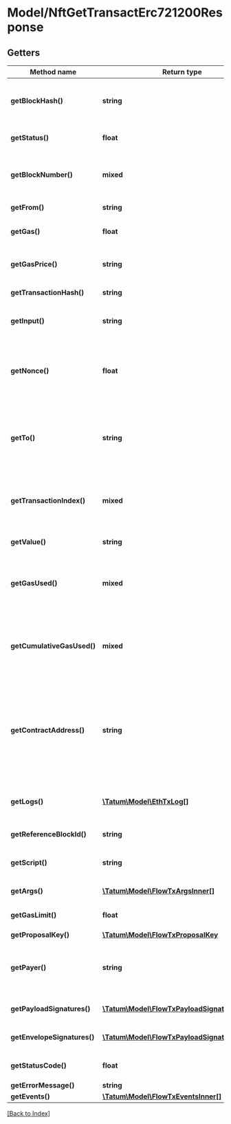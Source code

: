 # Model/NftGetTransactErc721200Response

## Getters

Method name | Return type | Description | Notes
------------ | ------------- | ------------- | -------------
**getBlockHash()** | **string** | Hash of the block where this transaction was in. | [optional]
**getStatus()** | **float** | Status of the transaction | [optional]
**getBlockNumber()** | **mixed** | Block number where this transaction was in. | [optional]
**getFrom()** | **string** | Address of the sender. | [optional]
**getGas()** | **float** | Gas provided by the sender. | [optional]
**getGasPrice()** | **string** | Gas price provided by the sender in wei. | [optional]
**getTransactionHash()** | **string** | Hash of the transaction. | [optional]
**getInput()** | **string** | The data sent along with the transaction. | [optional]
**getNonce()** | **float** | The number of transactions made by the sender prior to this one. | [optional]
**getTo()** | **string** | Address of the receiver. 'null' when its a contract creation transaction. | [optional]
**getTransactionIndex()** | **mixed** | Integer of the transactions index position in the block. | [optional]
**getValue()** | **string** | Value transferred in wei. | [optional]
**getGasUsed()** | **mixed** | The amount of gas used by this specific transaction alone. | [optional]
**getCumulativeGasUsed()** | **mixed** | The total amount of gas used when this transaction was executed in the block. | [optional]
**getContractAddress()** | **string** | The contract address created, if the transaction was a contract creation, otherwise null. | [optional]
**getLogs()** | [**\Tatum\Model\EthTxLog[]**](EthTxLog.md) | Log events, that happened in this transaction. | [optional]
**getReferenceBlockId()** | **string** | Id of the block | [optional]
**getScript()** | **string** | Script to execute in the transaction | [optional]
**getArgs()** | [**\Tatum\Model\FlowTxArgsInner[]**](FlowTxArgsInner.md) | Args to the transaction | [optional]
**getGasLimit()** | **float** | Gas limit for the transaction | [optional]
**getProposalKey()** | [**\Tatum\Model\FlowTxProposalKey**](FlowTxProposalKey.md) |  | [optional]
**getPayer()** | **string** | Address from which the assets and fees were debited | [optional]
**getPayloadSignatures()** | [**\Tatum\Model\FlowTxPayloadSignaturesInner[]**](FlowTxPayloadSignaturesInner.md) | Array of payload signatures. | [optional]
**getEnvelopeSignatures()** | [**\Tatum\Model\FlowTxPayloadSignaturesInner[]**](FlowTxPayloadSignaturesInner.md) | Array of envelope signatures. | [optional]
**getStatusCode()** | **float** | Status cofe of the transaction | [optional]
**getErrorMessage()** | **string** |  | [optional]
**getEvents()** | [**\Tatum\Model\FlowTxEventsInner[]**](FlowTxEventsInner.md) |  | [optional]

[[Back to Index]](../index.md)
